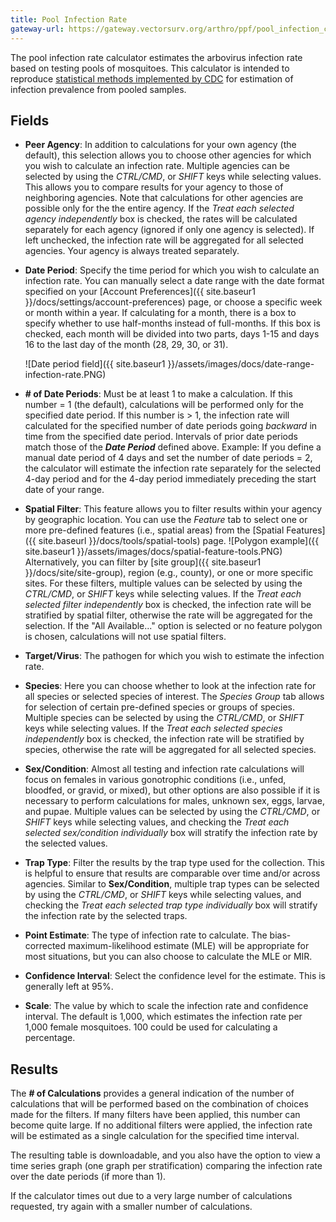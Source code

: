 ```yaml
---
title: Pool Infection Rate
gateway-url: https://gateway.vectorsurv.org/arthro/ppf/pool_infection_calc
---
```


The pool infection rate calculator estimates the arbovirus infection rate based on testing pools of mosquitoes. This calculator is intended to reproduce [statistical methods implemented by CDC](https://www.cdc.gov/westnile/resourcepages/mosqSurvSoft.html) for estimation of infection prevalence from pooled samples.

## Fields

- **Peer Agency**: In addition to calculations for your own agency (the default), this selection allows you to choose other agencies for which you wish to calculate an infection rate. Multiple agencies can be selected by using the _CTRL/CMD_, or _SHIFT_ keys while selecting values. This allows you to compare results for your agency to those of neighboring agencies. Note that calculations for other agencies are possible only for the the entire agency. If the _Treat each selected agency independently_ box is checked, the rates will be calculated separately for each agency (ignored if only one agency is selected). If left unchecked, the infection rate will be aggregated for all selected agencies. Your agency is always treated separately.

- **Date Period**: Specify the time period for which you wish to calculate an infection rate. You can manually select a date range with the date format specified on your [Account Preferences]({{ site.baseur1 }}/docs/settings/account-preferences) page, or choose a specific week or month within a year. If calculating for a month, there is a box to specify whether to use half-months instead of full-months. If this box is checked, each month will be divided into two parts, days 1-15 and days 16 to the last day of the month (28, 29, 30, or 31). 

  ![Date period field]({{ site.baseur1 }}/assets/images/docs/date-range-infection-rate.PNG)
- **# of Date Periods**: Must be at least 1 to make a calculation. If this number = 1 (the default), calculations will be performed only for the specified date period. If this number is > 1, the infection rate will calculated for the specified number of date periods going *backward* in time from the specified date period. Intervals of prior date periods match those of the ***Date Period*** defined above.
Example: If you define a manual date period of 4 days and set the number of date periods = 2, the calculator will estimate the infection rate separately for the selected 4-day period and for the 4-day period immediately preceding the start date of your range.
- **Spatial Filter**: This feature allows you to filter results within your agency by geographic location. You can use the *Feature* tab to select one or more pre-defined features (i.e., spatial areas) from the [Spatial Features]({{ site.baseurl }}/docs/tools/spatial-tools) page. ![Polygon example]({{ site.baseur1 }}/assets/images/docs/spatial-feature-tools.PNG) Alternatively, you can filter by [site group]({{ site.baseur1 }}/docs/site/site-group), region (e.g., county), or one or more specific sites. For these filters, multiple values can be selected by using the _CTRL/CMD_, or _SHIFT_ keys while selecting values. If the _Treat each selected filter independently_ box is checked, the infection rate will be stratified by spatial filter, otherwise the rate will be aggregated for the selection. If the "All Available..." option is selected or no feature polygon is chosen, calculations will not use spatial filters.
- **Target/Virus**: The pathogen for which you wish to estimate the infection rate.
- **Species**: Here you can choose whether to look at the infection rate for all species or selected species of interest. The *Species Group* tab allows for selection of certain pre-defined species or groups of species. Multiple species can be selected by using the _CTRL/CMD_, or _SHIFT_ keys while selecting values. If the _Treat each selected species independently_ box is checked, the infection rate will be stratified by species, otherwise the rate will be aggregated for all selected species.
- **Sex/Condition**: Almost all testing and infection rate calculations will focus on females in various gonotrophic conditions (i.e., unfed, bloodfed, or gravid, or mixed), but other options are also possible if it is necessary to perform calculations for males, unknown sex, eggs, larvae, and pupae. Multiple values can be selected by using the _CTRL/CMD_, or _SHIFT_ keys while selecting values, and checking the _Treat each selected sex/condition individually_ box will stratify the infection rate by the selected values.
- **Trap Type**: Filter the results by the trap type used for the collection. This is helpful to ensure that results are comparable over time and/or across agencies. Similar to **Sex/Condition**, multiple trap types can be selected by using the _CTRL/CMD_, or _SHIFT_ keys while selecting values, and checking the _Treat each selected trap type individually_ box will stratify the infection rate by the selected traps.
- **Point Estimate**: The type of infection rate to calculate. The bias-corrected maximum-likelihood estimate (MLE) will be appropriate for most situations, but you can also choose to calculate the MLE or MIR.
- **Confidence Interval**: Select the confidence level for the estimate. This is generally left at 95%.
- **Scale**: The value by which to scale the infection rate and confidence interval. The default is 1,000, which estimates the infection rate per 1,000 female mosquitoes. 100 could be used for calculating a percentage.

## Results

The **# of Calculations** provides a general indication of the number of calculations that will be performed based on the combination of choices made for the filters. If many filters have been applied, this number can become quite large. If no additional filters were applied, the infection rate will be estimated as a single calculation for the specified time interval.

The resulting table is downloadable, and you also have the option to view a time series graph (one graph per stratification) comparing the infection rate over the date periods (if more than 1).

If the calculator times out due to a very large number of calculations requested, try again with a smaller number of calculations.
